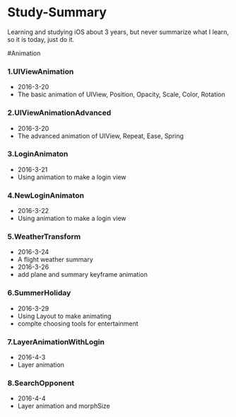 Study-Summary
============

Learning and studying iOS about 3 years, but never summarize what I learn, so it is today, just do it.

#Animation

### 1.UIViewAnimation
* 2016-3-20
* The basic animation of UIView, Position, Opacity, Scale, Color, Rotation

### 2.UIViewAnimationAdvanced
* 2016-3-20
* The advanced animation of UIView, Repeat, Ease, Spring

### 3.LoginAnimaton
* 2016-3-21
* Using animation to make a login view

### 4.NewLoginAnimaton
* 2016-3-22
* Using animation to make a login view

### 5.WeatherTransform
* 2016-3-24
* A flight weather summary
* 2016-3-26
* add plane and summary keyframe animation

### 6.SummerHoliday
* 2016-3-29
* Using Layout to make animating
* complte choosing tools for entertainment

### 7.LayerAnimationWithLogin
* 2016-4-3
* Layer animation 

### 8.SearchOpponent
* 2016-4-4
* Layer animation and morphSize